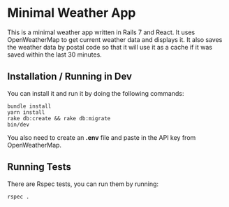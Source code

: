 # Minimal Weather App

This is a minimal weather app written in Rails 7 and React. It uses OpenWeatherMap to get current weather data and displays it. It also saves the weather data by postal code so that it will use it as a cache if it was saved within the last 30 minutes.


## Installation / Running in Dev

You can install it and run it by doing the following commands:

    bundle install
    yarn install
    rake db:create && rake db:migrate
    bin/dev
You also need to create an **.env** file and paste in the API key from OpenWeatherMap.

## Running Tests
There are Rspec tests, you can run them by running:
    
    rspec .